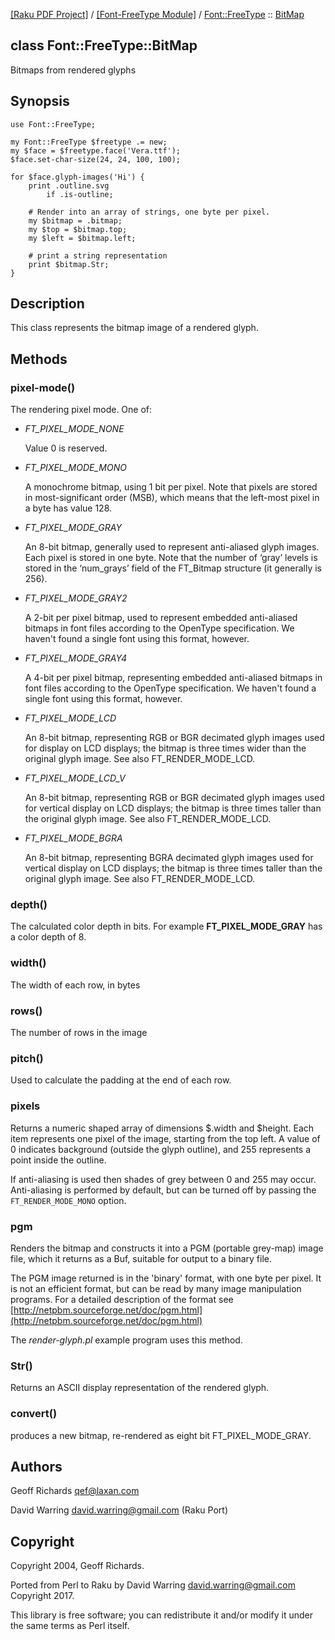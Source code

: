 [[Raku PDF Project]](https://pdf-raku.github.io)
 / [[Font-FreeType Module]](https://pdf-raku.github.io/Font-FreeType-raku)
 / [Font::FreeType](https://pdf-raku.github.io/Font-FreeType-raku/Font/FreeType)
 :: [BitMap](https://pdf-raku.github.io/Font-FreeType-raku/Font/FreeType/BitMap)

class Font::FreeType::BitMap
----------------------------

Bitmaps from rendered glyphs

Synopsis
--------

    use Font::FreeType;

    my Font::FreeType $freetype .= new;
    my $face = $freetype.face('Vera.ttf');
    $face.set-char-size(24, 24, 100, 100);

    for $face.glyph-images('Hi') {
        print .outline.svg
            if .is-outline;

        # Render into an array of strings, one byte per pixel.
        my $bitmap = .bitmap;
        my $top = $bitmap.top;
        my $left = $bitmap.left;

        # print a string representation
        print $bitmap.Str;
    }

Description
-----------

This class represents the bitmap image of a rendered glyph.

Methods
-------

### pixel-mode()

The rendering pixel mode. One of:

  * *FT_PIXEL_MODE_NONE*

    Value 0 is reserved.

  * *FT_PIXEL_MODE_MONO*

    A monochrome bitmap, using 1 bit per pixel. Note that pixels are stored in most-significant order (MSB), which means that the left-most pixel in a byte has value 128.

  * *FT_PIXEL_MODE_GRAY*

    An 8-bit bitmap, generally used to represent anti-aliased glyph images. Each pixel is stored in one byte. Note that the number of ‘gray’ levels is stored in the ‘num_grays’ field of the FT_Bitmap structure (it generally is 256).

  * *FT_PIXEL_MODE_GRAY2*

    A 2-bit per pixel bitmap, used to represent embedded anti-aliased bitmaps in font files according to the OpenType specification. We haven't found a single font using this format, however.

  * *FT_PIXEL_MODE_GRAY4*

    A 4-bit per pixel bitmap, representing embedded anti-aliased bitmaps in font files according to the OpenType specification. We haven't found a single font using this format, however.

  * *FT_PIXEL_MODE_LCD*

    An 8-bit bitmap, representing RGB or BGR decimated glyph images used for display on LCD displays; the bitmap is three times wider than the original glyph image. See also FT_RENDER_MODE_LCD.

  * *FT_PIXEL_MODE_LCD_V*

    An 8-bit bitmap, representing RGB or BGR decimated glyph images used for vertical display on LCD displays; the bitmap is three times taller than the original glyph image. See also FT_RENDER_MODE_LCD.

  * *FT_PIXEL_MODE_BGRA*

    An 8-bit bitmap, representing BGRA decimated glyph images used for vertical display on LCD displays; the bitmap is three times taller than the original glyph image. See also FT_RENDER_MODE_LCD.

### depth()

The calculated color depth in bits. For example **FT_PIXEL_MODE_GRAY** has a color depth of 8.

### width()

The width of each row, in bytes

### rows()

The number of rows in the image

### pitch()

Used to calculate the padding at the end of each row.

### pixels

Returns a numeric shaped array of dimensions $.width and $height. Each item represents one pixel of the image, starting from the top left. A value of 0 indicates background (outside the glyph outline), and 255 represents a point inside the outline.

If anti-aliasing is used then shades of grey between 0 and 255 may occur. Anti-aliasing is performed by default, but can be turned off by passing the `FT_RENDER_MODE_MONO` option.

### pgm

Renders the bitmap and constructs it into a PGM (portable grey-map) image file, which it returns as a Buf, suitable for output to a binary file.

The PGM image returned is in the 'binary' format, with one byte per pixel. It is not an efficient format, but can be read by many image manipulation programs. For a detailed description of the format see [http://netpbm.sourceforge.net/doc/pgm.html](http://netpbm.sourceforge.net/doc/pgm.html)

The _render-glyph.pl_ example program uses this method.

### Str()

Returns an ASCII display representation of the rendered glyph.

### convert()

produces a new bitmap, re-rendered as eight bit FT_PIXEL_MODE_GRAY.

Authors
-------

Geoff Richards <qef@laxan.com>

David Warring <david.warring@gmail.com> (Raku Port)

Copyright
---------

Copyright 2004, Geoff Richards.

Ported from Perl to Raku by David Warring <david.warring@gmail.com> Copyright 2017.

This library is free software; you can redistribute it and/or modify it under the same terms as Perl itself.

